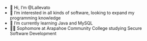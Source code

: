 - 👋 Hi, I’m @Lallevato
- 👀 I’m interested in all kinds of software, looking to expand my programming knowledge
- 🌱 I’m currently learning Java and MySQL
- 🐱‍🏍 Sophomore at Arapahoe Community College studying Secure Software Development

<!---
Lallevato/Lallevato is a ✨ special ✨ repository because its `README.md` (this file) appears on your GitHub profile.
You can click the Preview link to take a look at your changes.
--->
